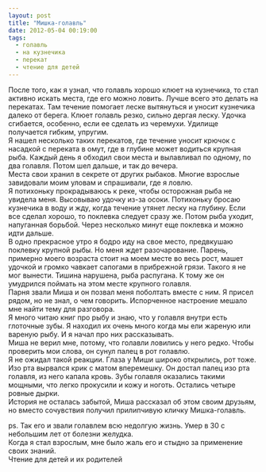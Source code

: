 ```yaml
---
layout: post
title: "Мишка-голавль"
date: 2012-05-04 00:19:00
tags:
  - голавль
  - на кузнечика
  - перекат
  - чтение для детей
---
```

После того, как я узнал, что голавль хорошо клюет на кузнечика, то стал
активно искать места, где его можно ловить. Лучше всего это делать на
перекатах. Там течение помогает леске вытянуться и уносит кузнечика
далеко от берега. Клюет голавль резко, сильно дергая леску. Удочка
сгибается, особенно, если ее сделать из черемухи. Удилище получается
гибким, упругим.   
Я нашел несколько таких перекатов, где течение уносит крючок с насадкой
с переката в омут, где в глубине может водиться крупная рыба. Каждый
день я обходил свои места и вылавливал по одному, по два голавля. Потом
шел дальше, и так до вечера.  
Места свои хранил в секрете от других рыбаков. Многие взрослые
завидовали моим уловам и спрашивали, где я ловлю.  
Я потихоньку прокрадываюсь к реке, чтобы осторожная рыба не увидела
меня. Высовываю удочку из-за осоки. Потихоньку бросаю кузнечика в воду и
жду, когда течение утянет леску на глубину. Если все сделал хорошо, то
поклевка следует сразу же. Потом рыба уходит, напуганная борьбой. Через
несколько минут еще поклевка и можно идти дальше.  
В одно прекрасное утро я бодро иду на свое место, предвкушаю поклевку
крупной рыбы. Но меня ждет разочарование. Парень, примерно моего
возраста стоит на моем месте во весь рост, машет удочкой и громко
чавкает сапогами в прибрежной грязи. Такого я не мог вынести. Тишина
нарушена, рыба распугана. К тому же он умудрился поймать на этом месте
крупного голавля.  
Парня звали Миша и он позвал меня поболтать вместе с ним. Я присел
рядом, но не знал, о чем говорить. Испорченное настроение мешало мне
найти тему для разговора.   
Я много читаю книг про рыбу и знаю, что у голавля внутри есть глоточные
зубы. Я находил их очень много когда мы ели жареную или вареную рыбу. И
я начал про них рассказывать.  
Миша не верил мне, потому, что голавли ловились у него редко. Чтобы
проверить мои слова, он сунул палец в рот голавлю.  
Я не ожидал такой реакции. Глаза у Миши широко открылись, рот тоже. Изо
рта вырвался крик с матом вперемешку. Он достал палец изо рта голавля,
из него капала кровь. Зубы голавля оказались такими мощными, что легко
прокусили и кожу и ноготь. Остались четыре ровные дырки.  
История не осталась забытой, Миша рассказал об этом своим друзьям, но
вместо сочувствия получил прилипчивую кличку Мишка-голавль.   
  
ps. Так его и звали голавлем всю недолгую жизнь. Умер в 30 с небольшим
лет от болезни желудка.  
Когда я стал взрослым, мне было жаль его и стыдно за применение своих
знаний.  
Чтение для детей и их родителей

